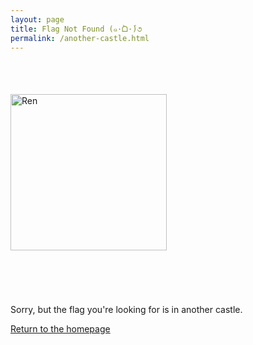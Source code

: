 ```yaml
---
layout: page
title: Flag Not Found (๑·̀ᗝ·́)૭
permalink: /another-castle.html
---
```


<div style="display: flex; align-items: center; gap: 20px; flex-wrap: wrap;">

  <a href="{{ site.baseurl }}/">
    <img src="{{ site.baseurl }}/images/sad.png" alt="Ren" style="margin: 52.5px 0; width: 250px; flex-shrink: 0;" />
  </a>

  <div>
    <p>Sorry, but the flag you're looking for is in another castle.</p>
    <p>
        <a class="btn" href="{{ site.baseurl }}/">
            <i class="fa fa-home" aria-hidden="true"></i> Return to the homepage
        </a>
    </p>
  </div>

</div>
